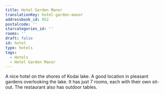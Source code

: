 ```yaml
---
title: Hotel Garden Manor
translationKey: hotel-garden-manor
addressbook_id: 952
postalcode: ''
starcategories_id: ''
rooms: ''
draft: false
id: hotel
type: hotels
tags:
  - Hotels
  - Hotel Garden Manor
---
```

A nice hotel on the shores of Kodai lake. A good location in pleasant gardens overlooking the lake. It has just 7 rooms, each with their own sit-out. The restaurant also has outdoor tables.